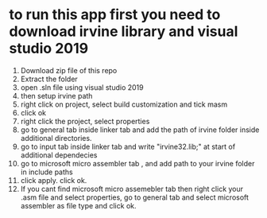 # to run this app first you need to download irvine library and visual studio 2019

1) Download zip file of this repo
2) Extract the folder
3) open .sln file using visual studio 2019
4) then setup irvine path
5) right click on project, select build customization and tick masm
6) click ok
7) right click the project, select properties
8) go to general tab inside linker tab and add the path of irvine folder inside additional directories.
9) go to input tab inside linker tab and write "irvine32.lib;" at start of additional dependecies
10) go to microsoft micro assembler tab , and add path to your irvine folder in include paths
11) click apply. click ok.
12) If you cant find microsoft micro assemebler tab then right click your .asm file and select properties, go to general tab and select microsoft assembler as file type and click ok.


